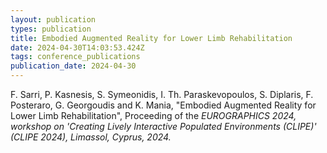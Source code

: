 ```yaml
---
layout: publication
types: publication
title: Embodied Augmented Reality for Lower Limb Rehabilitation
date: 2024-04-30T14:03:53.424Z
tags: conference_publications
publication_date: 2024-04-30
---
```

<!--StartFragment-->

F. Sarri, P. Kasnesis, S. Symeonidis, I. Th. Paraskevopoulos, S. Diplaris, F. Posteraro, G. Georgoudis and K. Mania, "Embodied Augmented Reality for Lower Limb Rehabilitation", Proceeding of the *EUROGRAPHICS 2024, workshop on 'Creating Lively Interactive Populated Environments (CLIPE)' (CLIPE 2024), Limassol, Cyprus, 2024.*

<!--EndFragment-->